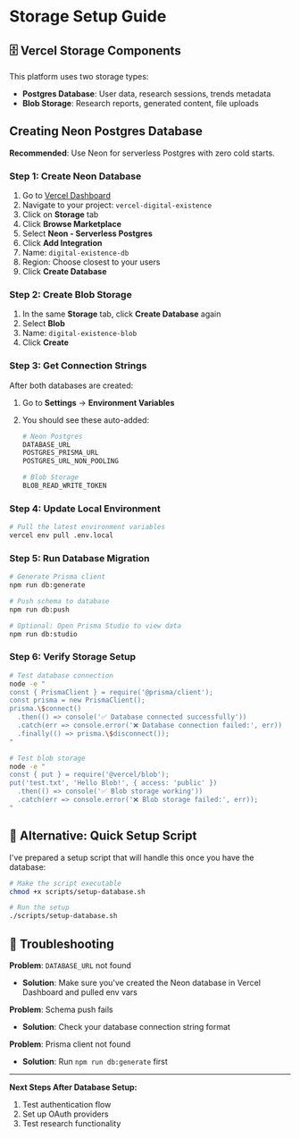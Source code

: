 # Storage Setup Guide

## 🗄️ Vercel Storage Components

This platform uses two storage types:
- **Postgres Database**: User data, research sessions, trends metadata  
- **Blob Storage**: Research reports, generated content, file uploads

## Creating Neon Postgres Database

**Recommended**: Use Neon for serverless Postgres with zero cold starts.

### Step 1: Create Neon Database
1. Go to [Vercel Dashboard](https://vercel.com/dashboard)
2. Navigate to your project: `vercel-digital-existence`
3. Click on **Storage** tab
4. Click **Browse Marketplace**
5. Select **Neon - Serverless Postgres**
6. Click **Add Integration**
7. Name: `digital-existence-db`
8. Region: Choose closest to your users
9. Click **Create Database**

### Step 2: Create Blob Storage
1. In the same **Storage** tab, click **Create Database** again
2. Select **Blob**  
3. Name: `digital-existence-blob`
4. Click **Create**

### Step 3: Get Connection Strings
After both databases are created:
1. Go to **Settings** → **Environment Variables**
2. You should see these auto-added:

   ```bash
   # Neon Postgres
   DATABASE_URL
   POSTGRES_PRISMA_URL
   POSTGRES_URL_NON_POOLING
   
   # Blob Storage
   BLOB_READ_WRITE_TOKEN
   ```

### Step 4: Update Local Environment
```bash
# Pull the latest environment variables
vercel env pull .env.local
```

### Step 5: Run Database Migration
```bash
# Generate Prisma client
npm run db:generate

# Push schema to database
npm run db:push

# Optional: Open Prisma Studio to view data
npm run db:studio
```

### Step 6: Verify Storage Setup
```bash
# Test database connection
node -e "
const { PrismaClient } = require('@prisma/client');
const prisma = new PrismaClient();
prisma.\$connect()
  .then(() => console('✅ Database connected successfully'))
  .catch(err => console.error('❌ Database connection failed:', err))
  .finally(() => prisma.\$disconnect());
"

# Test blob storage
node -e "
const { put } = require('@vercel/blob');
put('test.txt', 'Hello Blob!', { access: 'public' })
  .then(() => console('✅ Blob storage working'))
  .catch(err => console.error('❌ Blob storage failed:', err));
"
```

## 🔄 Alternative: Quick Setup Script

I've prepared a setup script that will handle this once you have the database:

```bash
# Make the script executable
chmod +x scripts/setup-database.sh

# Run the setup
./scripts/setup-database.sh
```

## 🚨 Troubleshooting

**Problem**: `DATABASE_URL` not found
- **Solution**: Make sure you've created the Neon database in Vercel Dashboard and pulled env vars

**Problem**: Schema push fails
- **Solution**: Check your database connection string format

**Problem**: Prisma client not found
- **Solution**: Run `npm run db:generate` first

---

**Next Steps After Database Setup:**
1. Test authentication flow
2. Set up OAuth providers
3. Test research functionality